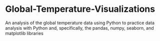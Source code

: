 # Global-Temperature-Visualizations
An analysis of the global temperature data using Python to practice data analysis with Python and, specifically, the pandas, numpy, seaborn, and matplotlib libraries
